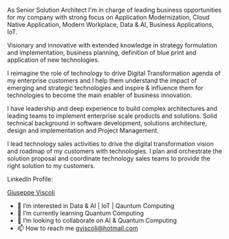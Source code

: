 As Senior Solution Architect I'm in charge of leading business opportunities for my company with strong focus on Application Modernization, Cloud Native Application, Modern Workplace, Data & AI, Business Applications, IoT.

Visionary and innovative with extended knowledge in strategy formulation and implementation, business planning, definition of blue print and application of new technologies.

I reimagine the role of technology to drive Digital Transformation agenda of my enterprise customers and I help them understand the impact of emerging and strategic technologies and inspire & influence them for technologies to become the main enabler of business innovation.

I have leadership and deep experience to build complex architectures and leading teams to implement enterprise scale products and solutions. Solid technical background in software development, solutions architecture, design and implementation and Project Management.

I lead technology sales activities to drive the digital transformation vision and roadmap of my customers with technologies. I plan and orchestrate the solution proposal and coordinate technology sales teams to provide the right solution to my customers.

LinkedIn Profile: <div class="badge-base LI-profile-badge" data-locale="en_US" data-size="medium" data-theme="light" data-type="VERTICAL" data-vanity="viscoli" data-version="v1"><a class="badge-base__link LI-simple-link" href="https://it.linkedin.com/in/viscoli?trk=profile-badge">Giuseppe Viscoli</a></div>


              
- 👀 I’m interested in Data & AI | IoT | Qauntum Computing
- 🌱 I’m currently learning Quantum Computing
- 💞️ I’m looking to collaborate on AI & Quantum Computing
- 📫 How to reach me gviscoli@hotmail.com

<!---
gviscoli/gviscoli is a ✨ special ✨ repository because its `README.md` (this file) appears on your GitHub profile.
You can click the Preview link to take a look at your changes.
--->

